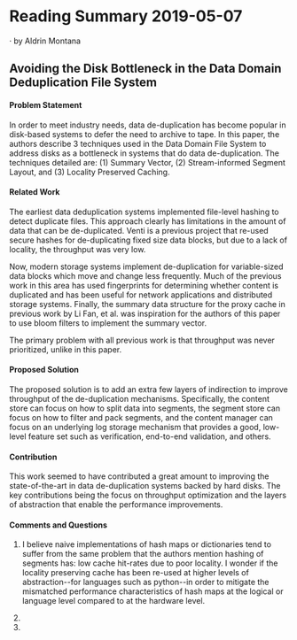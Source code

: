 # Reading Summary 2019-05-07

&middot; by Aldrin Montana

## Avoiding the Disk Bottleneck in the Data Domain Deduplication File System

#### Problem Statement

In order to meet industry needs, data de-duplication has become popular in disk-based systems
to defer the need to archive to tape. In this paper, the authors describe 3 techniques used in
the Data Domain File System to address disks as a bottleneck in systems that do data de-duplication.
The techniques detailed are: (1) Summary Vector, (2) Stream-informed Segment Layout, and
(3) Locality Preserved Caching.

#### Related Work

The earliest data deduplication systems implemented file-level hashing to detect duplicate files.
This approach clearly has limitations in the amount of data that can be de-duplicated. Venti is
a previous project that re-used secure hashes for de-duplicating fixed size data blocks, but due
to a lack of locality, the throughput was very low.

Now, modern storage systems implement de-duplication for variable-sized data blocks which move
and change less frequently. Much of the previous work in this area has used fingerprints for
determining whether content is duplicated and has been useful for network applications and distributed
storage systems. Finally, the summary data structure for the proxy cache in previous work by
Li Fan, et al. was inspiration for the authors of this paper to use bloom filters to implement
the summary vector.

The primary problem with all previous work is that throughput was never prioritized, unlike in
this paper.

#### Proposed Solution

The proposed solution is to add an extra few layers of indirection to improve throughput of the
de-duplication mechanisms. Specifically, the content store can focus on how to split data into
segments, the segment store can focus on how to filter and pack segments, and the content manager
can focus on an underlying log storage mechanism that provides a good, low-level feature set such
as verification, end-to-end validation, and others.

#### Contribution

This work seemed to have contributed a great amount to improving the state-of-the-art in data
de-duplication systems backed by hard disks. The key contributions being the focus on throughput
optimization and the layers of abstraction that enable the performance improvements.


#### Comments and Questions

1. I believe naive implementations of hash maps or dictionaries tend to suffer from the same problem
that the authors mention hashing of segments has: low cache hit-rates due to poor locality. I wonder
if the locality preserving cache has been re-used at higher levels of abstraction--for languages such
as python--in order to mitigate the mismatched performance characteristics of hash maps at the logical
or language level compared to at the hardware level.

2. 
   
3. 

<!-- resources -->
